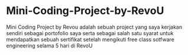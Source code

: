 # Mini-Coding-Project-by-RevoU
Mini Coding Project by Revou adalah sebuah project yang saya kerjakan sendiri sebagai portofolio saya serta sebagai salah satu syarat untuk mendapatkan sebuah sertifikat setelah mengikuti free class sotfware engineering selama 5 hari di RevoU
